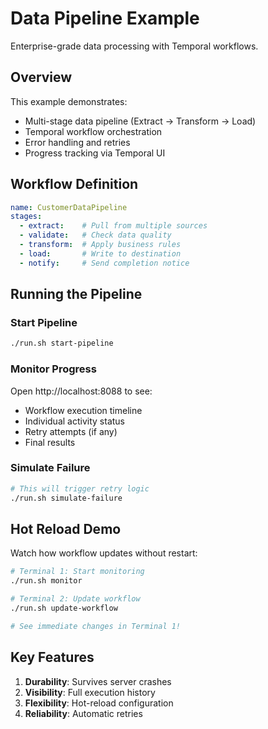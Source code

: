 # Data Pipeline Example

Enterprise-grade data processing with Temporal workflows.

## Overview

This example demonstrates:
- Multi-stage data pipeline (Extract → Transform → Load)
- Temporal workflow orchestration
- Error handling and retries
- Progress tracking via Temporal UI

## Workflow Definition

```yaml
name: CustomerDataPipeline
stages:
  - extract:    # Pull from multiple sources
  - validate:   # Check data quality
  - transform:  # Apply business rules
  - load:       # Write to destination
  - notify:     # Send completion notice
```

## Running the Pipeline

### Start Pipeline
```bash
./run.sh start-pipeline
```

### Monitor Progress
Open http://localhost:8088 to see:
- Workflow execution timeline
- Individual activity status
- Retry attempts (if any)
- Final results

### Simulate Failure
```bash
# This will trigger retry logic
./run.sh simulate-failure
```

## Hot Reload Demo

Watch how workflow updates without restart:

```bash
# Terminal 1: Start monitoring
./run.sh monitor

# Terminal 2: Update workflow
./run.sh update-workflow

# See immediate changes in Terminal 1!
```

## Key Features

1. **Durability**: Survives server crashes
2. **Visibility**: Full execution history
3. **Flexibility**: Hot-reload configuration
4. **Reliability**: Automatic retries